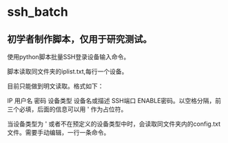 # ssh_batch
## 初学者制作脚本，仅用于研究测试。
使用python脚本批量SSH登录设备输入命令。

脚本读取同文件夹的iplist.txt,每行一个设备。

目前只能做到明文读取。格式如下：

IP 用户名 密码 设备类型 设备名或描述 SSH端口 ENABLE密码。以空格分隔，前三个必填，后面的信息可以用 ' 作为占位符。

当设备类型为 ' 或者不在预定义的设备类型中时，会读取同文件夹内的config.txt文件。需要手动编辑，一行一条命令。
